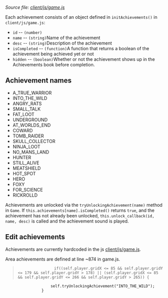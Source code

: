 *Source file: [client/js/game.js](https://github.com/browserquest/BrowserQuest/blob/master/client/js/game.js)*

Each achievement consists of an object defined in `initAchievements()` in `client/js/game.js`:
* `id` -- `(number)`
* `name` -- `(string)`Name of the achievement
* `desc` -- `(string)`Description of the achievement
* `isCompleted` -- `(function)`A function that returns a boolean of the achievement being achieved yet or not
* `hidden` -- `(boolean)`Whether or not the achievement shows up in the Achievements book before completion.

Achievement names
-----------------
* A_TRUE_WARRIOR
* INTO_THE_WILD
* ANGRY_RATS
* SMALL_TALK
* FAT_LOOT
* UNDERGROUND
* AT_WORLDS_END
* COWARD
* TOMB_RAIDER
* SKULL_COLLECTOR
* NINJA_LOOT
* NO_MANS_LAND
* HUNTER
* STILL_ALIVE
* MEATSHIELD
* HOT_SPOT
* HERO
* FOXY
* FOR_SCIENCE
* RICKROLLD

Achievements are unlocked via the `tryUnlockingAchievement(name)` method in `Game`.  If `this.achievements[name].isCompleted()` returns `true`, and the achievement has not already been unlocked, `this.unlock_callback(id, name, desc)` is called and the achievement sound is played.

Edit achievements
-----------------

Achievements are currently hardcoded in the js [client/js/game.js](https://github.com/browserquest/BrowserQuest/blob/master/client/js/game.js).

Area achievements are defined at line ~874 in game.js.

>                     if((self.player.gridX <= 85 && self.player.gridY <= 179 && self.player.gridY > 178) || (self.player.gridX <= 85 && self.player.gridY <= 266 && self.player.gridY > 265)) {
                        self.tryUnlockingAchievement("INTO_THE_WILD");
                    }


